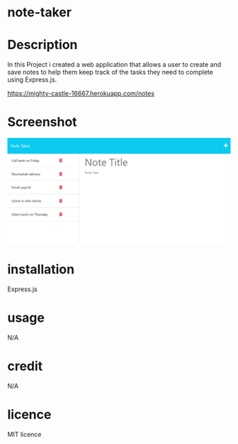 # note-taker

# Description
In this Project i created a web application that allows a user to create and save notes to help them keep track of the tasks they need to complete using Express.js.

https://mighty-castle-16667.herokuapp.com/notes

# Screenshot

![screenshot of Portfolio](./assets/demo.png)

# installation

 Express.js

# usage

N/A

# credit

N/A

# licence

MIT licence